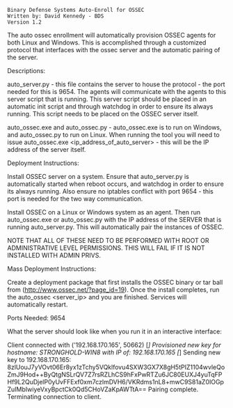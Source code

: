 ~~~~~~~~~~~~~~~~~~~~~~~~~~~~~~~~~~~~~~~~~~~~~~~~~~~~~~~~~~
Binary Defense Systems Auto-Enroll for OSSEC
Written by: David Kennedy - BDS
Version 1.2
~~~~~~~~~~~~~~~~~~~~~~~~~~~~~~~~~~~~~~~~~~~~~~~~~~~~~~~~~~

The auto ossec enrollment will automatically provision OSSEC agents for both Linux and Windows. This is accomplished through a customized protocol
that interfaces with the ossec server and the automatic pairing of the server. 


Descriptions:

auto_server.py - this file contains the server to house the protocol - the port needed for this is 9654. The agents will communicate with the agents to this server script that is running. This server script should be placed in an automatic init script and through watchdog in order to ensure its always running. This script needs to be placed on the OSSEC server itself.

auto_ossec.exe and auto_ossec.py - auto_ossec.exe is to run on Windows, and auto_ossec.py to run on Linux. When running the tool you will need to issue auto_ossec.exe <ip_address_of_auto_server> - this will be the IP address of the server itself.

Deployment Instructions:

Install OSSEC server on a system. Ensure that auto_server.py is automatically started when reboot occurs, and watchdog in order to ensure its always running. Also ensure no iptables conflict with port 9654 - this port is needed for the two way communication.

Install OSSEC on a Linux or Windows system as an agent. Then run auto_ossec.exe or auto_ossec.py with the IP address of the SERVER that is running auto_server.py. This will automatically pair the instances of OSSEC.

NOTE THAT ALL OF THESE NEED TO BE PERFORMED WITH ROOT OR ADMINISTRATIVE LEVEL PERMISSIONS. THIS WILL FAIL IF IT IS NOT INSTALLED WITH ADMIN PRIVS.

Mass Deployment Instructions:

Create a deployment package that first installs the OSSEC binary or tar ball from (http://www.ossec.net/?page_id=19). Once the install completes, run the auto_ossec <server_ip> and you are finished. Services will automatically restart.

Ports Needed: 9654



What the server should look like when you run it in an interactive interface:

Client connected with  ('192.168.170.165', 50662)
[*] Provisioned new key for hostname: STRONGHOLD-WIN8 with IP of: 192.168.170.165
[*] Sending new key to 192.168.170.165: 8zlUouJ7yVOvt06Er8yx1zTchy5VQklfovu4SXW3GX7X8gH5tPIZ1104wvleQoZmJ9Hod++ByQtgNSLrQV7Z7rsRZLhCS9hFxPwRTZu6JC80EUXJ4yuTqFPHf9L2QuDjelP0yUvFFExf0xm7czlmDVH6/VKRdms1nL8+mwC9S81aZ0IOGpZuIMbIwiyeVxyBpctCk0Qd5CHoVZaKpAWTtA==
Pairing complete. Terminating connection to client.

